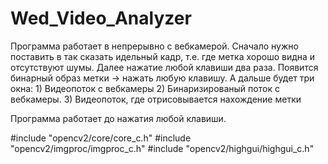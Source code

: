 # Wed_Video_Analyzer


  Программа работает в непрерывно с вебкамерой.
Сначало нужно поставить в так сказать идельный кадр, т.е. где метка хорошо видна и отсутствуют шумы. Далее нажатие любой клавиши два раза. Появится бинарный образ метки -> нажать любую клавишу. 
  А дальше будет три окна:
    1) Видеопоток с вебкамеры 
    2) Бинаризированый поток с вебкамеры.
    3) Видеопоток, где отрисовывается нахождение метки
    
  Программа работает до нажатия любой клавиши.

#include "opencv2/core/core_c.h"
#include "opencv2/imgproc/imgproc_c.h"
#include "opencv2/highgui/highgui_c.h"
